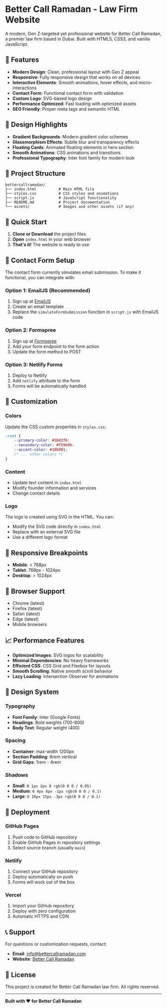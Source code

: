 # Better Call Ramadan - Law Firm Website

A modern, Gen Z-targeted yet professional website for Better Call Ramadan, a premier law firm based in Dubai. Built with HTML5, CSS3, and vanilla JavaScript.

## 🌟 Features

- **Modern Design**: Clean, professional layout with Gen Z appeal
- **Responsive**: Fully responsive design that works on all devices
- **Interactive Elements**: Smooth animations, hover effects, and micro-interactions
- **Contact Form**: Functional contact form with validation
- **Custom Logo**: SVG-based logo design
- **Performance Optimized**: Fast loading with optimized assets
- **SEO Friendly**: Proper meta tags and semantic HTML

## 🎨 Design Highlights

- **Gradient Backgrounds**: Modern gradient color schemes
- **Glassmorphism Effects**: Subtle blur and transparency effects
- **Floating Cards**: Animated floating elements in hero section
- **Smooth Animations**: CSS animations and transitions
- **Professional Typography**: Inter font family for modern look

## 📁 Project Structure

```
bettercallramadan/
├── index.html          # Main HTML file
├── styles.css          # CSS styles and animations
├── script.js           # JavaScript functionality
├── README.md           # Project documentation
└── assets/             # Images and other assets (if any)
```

## 🚀 Quick Start

1. **Clone or Download** the project files
2. **Open** `index.html` in your web browser
3. **That's it!** The website is ready to use

## 📧 Contact Form Setup

The contact form currently simulates email submission. To make it functional, you can integrate with:

### Option 1: EmailJS (Recommended)
1. Sign up at [EmailJS](https://www.emailjs.com/)
2. Create an email template
3. Replace the `simulateFormSubmission` function in `script.js` with EmailJS code

### Option 2: Formspree
1. Sign up at [Formspree](https://formspree.io/)
2. Add your form endpoint to the form action
3. Update the form method to POST

### Option 3: Netlify Forms
1. Deploy to Netlify
2. Add `netlify` attribute to the form
3. Forms will be automatically handled

## 🎯 Customization

### Colors
Update the CSS custom properties in `styles.css`:
```css
:root {
    --primary-color: #3b82f6;
    --secondary-color: #f59e0b;
    --accent-color: #10b981;
    /* ... other colors */
}
```

### Content
- Update text content in `index.html`
- Modify founder information and services
- Change contact details

### Logo
The logo is created using SVG in the HTML. You can:
- Modify the SVG code directly in `index.html`
- Replace with an external SVG file
- Use a different logo format

## 📱 Responsive Breakpoints

- **Mobile**: < 768px
- **Tablet**: 768px - 1024px
- **Desktop**: > 1024px

## 🔧 Browser Support

- Chrome (latest)
- Firefox (latest)
- Safari (latest)
- Edge (latest)
- Mobile browsers

## 📈 Performance Features

- **Optimized Images**: SVG logos for scalability
- **Minimal Dependencies**: No heavy frameworks
- **Efficient CSS**: CSS Grid and Flexbox for layouts
- **Smooth Scrolling**: Native smooth scroll behavior
- **Lazy Loading**: Intersection Observer for animations

## 🎨 Design System

### Typography
- **Font Family**: Inter (Google Fonts)
- **Headings**: Bold weights (700-800)
- **Body Text**: Regular weight (400)

### Spacing
- **Container**: max-width 1200px
- **Section Padding**: 6rem vertical
- **Grid Gaps**: 1rem - 4rem

### Shadows
- **Small**: `0 1px 2px 0 rgb(0 0 0 / 0.05)`
- **Medium**: `0 4px 6px -1px rgb(0 0 0 / 0.1)`
- **Large**: `0 10px 15px -3px rgb(0 0 0 / 0.1)`

## 🚀 Deployment

### GitHub Pages
1. Push code to GitHub repository
2. Enable GitHub Pages in repository settings
3. Select source branch (usually `main`)

### Netlify
1. Connect your GitHub repository
2. Deploy automatically on push
3. Forms will work out of the box

### Vercel
1. Import your GitHub repository
2. Deploy with zero configuration
3. Automatic HTTPS and CDN

## 📞 Support

For questions or customization requests, contact:
- **Email**: info@bettercallramadan.com
- **Website**: [Better Call Ramadan](https://bettercallramadan.com)

## 📄 License

This project is created for Better Call Ramadan law firm. All rights reserved.

---

**Built with ❤️ for Better Call Ramadan** 